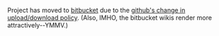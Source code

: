 Project has moved to [bitbucket][bitbucket repo] due to the [github's change in upload/download policy][github download policy]. (Also, IMHO, the bitbucket wikis render more attractively--YMMV.)

[bitbucket repo]: https://bitbucket.org/tlroche/geia_regrid
[github download policy]: https://github.com/blog/1302-goodbye-uploads
